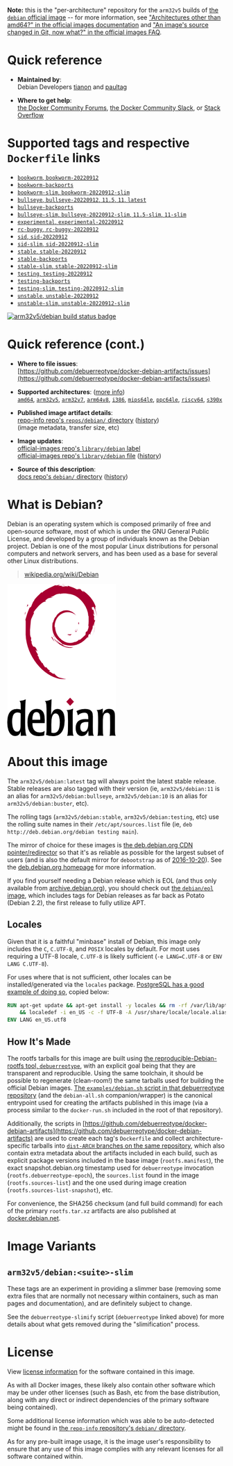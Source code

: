 <!--

********************************************************************************

WARNING:

    DO NOT EDIT "debian/README.md"

    IT IS AUTO-GENERATED

    (from the other files in "debian/" combined with a set of templates)

********************************************************************************

-->

**Note:** this is the "per-architecture" repository for the `arm32v5` builds of [the `debian` official image](https://hub.docker.com/_/debian) -- for more information, see ["Architectures other than amd64?" in the official images documentation](https://github.com/docker-library/official-images#architectures-other-than-amd64) and ["An image's source changed in Git, now what?" in the official images FAQ](https://github.com/docker-library/faq#an-images-source-changed-in-git-now-what).

# Quick reference

-	**Maintained by**:  
	Debian Developers [tianon](https://qa.debian.org/developer.php?login=tianon) and [paultag](https://qa.debian.org/developer.php?login=paultag)

-	**Where to get help**:  
	[the Docker Community Forums](https://forums.docker.com/), [the Docker Community Slack](https://dockr.ly/slack), or [Stack Overflow](https://stackoverflow.com/search?tab=newest&q=docker)

# Supported tags and respective `Dockerfile` links

-	[`bookworm`, `bookworm-20220912`](https://github.com/debuerreotype/docker-debian-artifacts/blob/a0c7341221f45b2b3b962e051993e5fc8385516b/bookworm/Dockerfile)
-	[`bookworm-backports`](https://github.com/debuerreotype/docker-debian-artifacts/blob/a0c7341221f45b2b3b962e051993e5fc8385516b/bookworm/backports/Dockerfile)
-	[`bookworm-slim`, `bookworm-20220912-slim`](https://github.com/debuerreotype/docker-debian-artifacts/blob/a0c7341221f45b2b3b962e051993e5fc8385516b/bookworm/slim/Dockerfile)
-	[`bullseye`, `bullseye-20220912`, `11.5`, `11`, `latest`](https://github.com/debuerreotype/docker-debian-artifacts/blob/a0c7341221f45b2b3b962e051993e5fc8385516b/bullseye/Dockerfile)
-	[`bullseye-backports`](https://github.com/debuerreotype/docker-debian-artifacts/blob/a0c7341221f45b2b3b962e051993e5fc8385516b/bullseye/backports/Dockerfile)
-	[`bullseye-slim`, `bullseye-20220912-slim`, `11.5-slim`, `11-slim`](https://github.com/debuerreotype/docker-debian-artifacts/blob/a0c7341221f45b2b3b962e051993e5fc8385516b/bullseye/slim/Dockerfile)
-	[`experimental`, `experimental-20220912`](https://github.com/debuerreotype/docker-debian-artifacts/blob/a0c7341221f45b2b3b962e051993e5fc8385516b/experimental/Dockerfile)
-	[`rc-buggy`, `rc-buggy-20220912`](https://github.com/debuerreotype/docker-debian-artifacts/blob/a0c7341221f45b2b3b962e051993e5fc8385516b/rc-buggy/Dockerfile)
-	[`sid`, `sid-20220912`](https://github.com/debuerreotype/docker-debian-artifacts/blob/a0c7341221f45b2b3b962e051993e5fc8385516b/sid/Dockerfile)
-	[`sid-slim`, `sid-20220912-slim`](https://github.com/debuerreotype/docker-debian-artifacts/blob/a0c7341221f45b2b3b962e051993e5fc8385516b/sid/slim/Dockerfile)
-	[`stable`, `stable-20220912`](https://github.com/debuerreotype/docker-debian-artifacts/blob/a0c7341221f45b2b3b962e051993e5fc8385516b/stable/Dockerfile)
-	[`stable-backports`](https://github.com/debuerreotype/docker-debian-artifacts/blob/a0c7341221f45b2b3b962e051993e5fc8385516b/stable/backports/Dockerfile)
-	[`stable-slim`, `stable-20220912-slim`](https://github.com/debuerreotype/docker-debian-artifacts/blob/a0c7341221f45b2b3b962e051993e5fc8385516b/stable/slim/Dockerfile)
-	[`testing`, `testing-20220912`](https://github.com/debuerreotype/docker-debian-artifacts/blob/a0c7341221f45b2b3b962e051993e5fc8385516b/testing/Dockerfile)
-	[`testing-backports`](https://github.com/debuerreotype/docker-debian-artifacts/blob/a0c7341221f45b2b3b962e051993e5fc8385516b/testing/backports/Dockerfile)
-	[`testing-slim`, `testing-20220912-slim`](https://github.com/debuerreotype/docker-debian-artifacts/blob/a0c7341221f45b2b3b962e051993e5fc8385516b/testing/slim/Dockerfile)
-	[`unstable`, `unstable-20220912`](https://github.com/debuerreotype/docker-debian-artifacts/blob/a0c7341221f45b2b3b962e051993e5fc8385516b/unstable/Dockerfile)
-	[`unstable-slim`, `unstable-20220912-slim`](https://github.com/debuerreotype/docker-debian-artifacts/blob/a0c7341221f45b2b3b962e051993e5fc8385516b/unstable/slim/Dockerfile)

[![arm32v5/debian build status badge](https://img.shields.io/jenkins/s/https/doi-janky.infosiftr.net/job/multiarch/job/arm32v5/job/debian.svg?label=arm32v5/debian%20%20build%20job)](https://doi-janky.infosiftr.net/job/multiarch/job/arm32v5/job/debian/)

# Quick reference (cont.)

-	**Where to file issues**:  
	[https://github.com/debuerreotype/docker-debian-artifacts/issues](https://github.com/debuerreotype/docker-debian-artifacts/issues)

-	**Supported architectures**: ([more info](https://github.com/docker-library/official-images#architectures-other-than-amd64))  
	[`amd64`](https://hub.docker.com/r/amd64/debian/), [`arm32v5`](https://hub.docker.com/r/arm32v5/debian/), [`arm32v7`](https://hub.docker.com/r/arm32v7/debian/), [`arm64v8`](https://hub.docker.com/r/arm64v8/debian/), [`i386`](https://hub.docker.com/r/i386/debian/), [`mips64le`](https://hub.docker.com/r/mips64le/debian/), [`ppc64le`](https://hub.docker.com/r/ppc64le/debian/), [`riscv64`](https://hub.docker.com/r/riscv64/debian/), [`s390x`](https://hub.docker.com/r/s390x/debian/)

-	**Published image artifact details**:  
	[repo-info repo's `repos/debian/` directory](https://github.com/docker-library/repo-info/blob/master/repos/debian) ([history](https://github.com/docker-library/repo-info/commits/master/repos/debian))  
	(image metadata, transfer size, etc)

-	**Image updates**:  
	[official-images repo's `library/debian` label](https://github.com/docker-library/official-images/issues?q=label%3Alibrary%2Fdebian)  
	[official-images repo's `library/debian` file](https://github.com/docker-library/official-images/blob/master/library/debian) ([history](https://github.com/docker-library/official-images/commits/master/library/debian))

-	**Source of this description**:  
	[docs repo's `debian/` directory](https://github.com/docker-library/docs/tree/master/debian) ([history](https://github.com/docker-library/docs/commits/master/debian))

# What is Debian?

Debian is an operating system which is composed primarily of free and open-source software, most of which is under the GNU General Public License, and developed by a group of individuals known as the Debian project. Debian is one of the most popular Linux distributions for personal computers and network servers, and has been used as a base for several other Linux distributions.

> [wikipedia.org/wiki/Debian](https://en.wikipedia.org/wiki/Debian)

![logo](https://raw.githubusercontent.com/docker-library/docs/b449be7df57e9ed9086bb5821bfb5d6cdc5d67a4/debian/logo.png)

# About this image

The `arm32v5/debian:latest` tag will always point the latest stable release. Stable releases are also tagged with their version (ie, `arm32v5/debian:11` is an alias for `arm32v5/debian:bullseye`, `arm32v5/debian:10` is an alias for `arm32v5/debian:buster`, etc).

The rolling tags (`arm32v5/debian:stable`, `arm32v5/debian:testing`, etc) use the rolling suite names in their `/etc/apt/sources.list` file (ie, `deb http://deb.debian.org/debian testing main`).

The mirror of choice for these images is [the deb.debian.org CDN pointer/redirector](https://deb.debian.org) so that it's as reliable as possible for the largest subset of users (and is also the default mirror for `debootstrap` as of [2016-10-20](https://anonscm.debian.org/cgit/d-i/debootstrap.git/commit/?id=9e8bc60ad1ccf3a25ce7890526b70059f3e770de)). See the [deb.debian.org homepage](https://deb.debian.org) for more information.

If you find yourself needing a Debian release which is EOL (and thus only available from [archive.debian.org](http://archive.debian.org)), you should check out [the `debian/eol` image](https://hub.docker.com/r/debian/eol/), which includes tags for Debian releases as far back as Potato (Debian 2.2), the first release to fully utilize APT.

## Locales

Given that it is a faithful "minbase" install of Debian, this image only includes the `C`, `C.UTF-8`, and `POSIX` locales by default. For most uses requiring a UTF-8 locale, `C.UTF-8` is likely sufficient (`-e LANG=C.UTF-8` or `ENV LANG C.UTF-8`).

For uses where that is not sufficient, other locales can be installed/generated via the `locales` package. [PostgreSQL has a good example of doing so](https://github.com/docker-library/postgres/blob/69bc540ecfffecce72d49fa7e4a46680350037f9/9.6/Dockerfile#L21-L24), copied below:

```dockerfile
RUN apt-get update && apt-get install -y locales && rm -rf /var/lib/apt/lists/* \
	&& localedef -i en_US -c -f UTF-8 -A /usr/share/locale/locale.alias en_US.UTF-8
ENV LANG en_US.utf8
```

## How It's Made

The rootfs tarballs for this image are built using [the reproducible-Debian-rootfs tool, `debuerreotype`](https://github.com/debuerreotype/debuerreotype), with an explicit goal being that they are transparent and reproducible. Using the same toolchain, it should be possible to regenerate (clean-room!) the same tarballs used for building the official Debian images. [The `examples/debian.sh` script in that debuerreotype repository](https://github.com/debuerreotype/debuerreotype/blob/master/examples/debian.sh) (and the `debian-all.sh` companion/wrapper) is the canonical entrypoint used for creating the artifacts published in this image (via a process similar to the `docker-run.sh` included in the root of that repository).

Additionally, the scripts in [https://github.com/debuerreotype/docker-debian-artifacts](https://github.com/debuerreotype/docker-debian-artifacts) are used to create each tag's `Dockerfile` and collect architecture-specific tarballs into [`dist-ARCH` branches on the same repository](https://github.com/debuerreotype/docker-debian-artifacts/branches), which also contain extra metadata about the artifacts included in each build, such as explicit package versions included in the base image (`rootfs.manifest`), the exact snapshot.debian.org timestamp used for `debuerreotype` invocation (`rootfs.debuerreotype-epoch`), the `sources.list` found in the image (`rootfs.sources-list`) and the one used during image creation (`rootfs.sources-list-snapshot`), etc.

For convenience, the SHA256 checksum (and full build command) for each of the primary `rootfs.tar.xz` artifacts are also published at [docker.debian.net](https://docker.debian.net/).

# Image Variants

## `arm32v5/debian:<suite>-slim`

These tags are an experiment in providing a slimmer base (removing some extra files that are normally not necessary within containers, such as man pages and documentation), and are definitely subject to change.

See the `debuerreotype-slimify` script (`debuerreotype` linked above) for more details about what gets removed during the "slimification" process.

# License

View [license information](https://www.debian.org/social_contract#guidelines) for the software contained in this image.

As with all Docker images, these likely also contain other software which may be under other licenses (such as Bash, etc from the base distribution, along with any direct or indirect dependencies of the primary software being contained).

Some additional license information which was able to be auto-detected might be found in [the `repo-info` repository's `debian/` directory](https://github.com/docker-library/repo-info/tree/master/repos/debian).

As for any pre-built image usage, it is the image user's responsibility to ensure that any use of this image complies with any relevant licenses for all software contained within.
